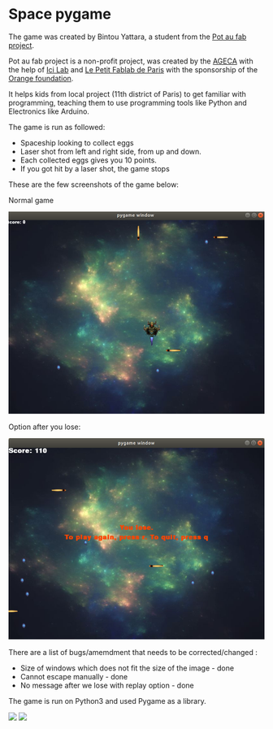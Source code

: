 Space pygame
============

The game was created by Bintou Yattara, a student from the [Pot au fab project](http://potaufab.fr/).

Pot au fab project is a non-profit project, was created by the [AGECA](https://www.ageca.org/) with the help of [Ici Lab](http://icietlab.cc/) and [Le Petit Fablab de Paris](https://lepetitfablabdeparis.fr/) with the sponsorship of the [Orange foundation](https://www.fondationorange.com/en).

It helps kids from local project (11th district of Paris) to get familiar with programming, teaching them to use programming tools like Python and Electronics like Arduino.

The game is run as followed:

- Spaceship looking to collect eggs
- Laser shot from left and right side, from up and down.
- Each collected eggs gives you 10 points.
- If you got hit by a laser shot, the game stops


These are the few screenshots of the game below:

Normal game

![image](Pictures/space_pygame.png)

Option after you lose:

![image](Pictures/endgame_lose_screen.png)

There are a list of bugs/amemdment that needs to be corrected/changed :

- Size of windows which does not fit the size of the image - done
- Cannot escape manually - done
- No message after we lose with replay option - done

The game is run on Python3 and used Pygame as a library.


[![](https://img.shields.io/badge/Python3-status-blue.svg?maxAge=3600)](https://www.python.org/download/releases/3.0/) [![](https://img.shields.io/badge/Pygame-status-green.svg?maxAge=3600)]()

